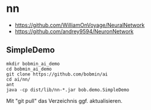 # nn

* https://github.com/WilliamOnVoyage/NeuralNetwork
* https://github.com/andrey9594/NeuronNetwork

## SimpleDemo

```shell
mkdir bobmin_ai_demo
cd bobmin_ai_demo
git clone https://github.com/bobmin/ai
cd ai/nn/
ant
java -cp dist/lib/nn-*.jar bob.demo.SimpleDemo
``` 

Mit "git pull" das Verzeichnis ggf. aktualisieren.
